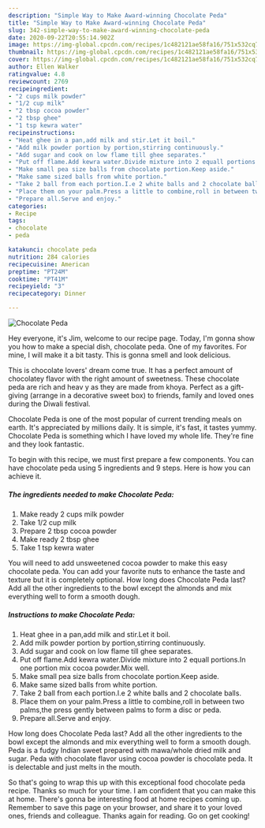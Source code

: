 ```yaml
---
description: "Simple Way to Make Award-winning Chocolate Peda"
title: "Simple Way to Make Award-winning Chocolate Peda"
slug: 342-simple-way-to-make-award-winning-chocolate-peda
date: 2020-09-22T20:55:14.902Z
image: https://img-global.cpcdn.com/recipes/1c482121ae58fa16/751x532cq70/chocolate-peda-recipe-main-photo.jpg
thumbnail: https://img-global.cpcdn.com/recipes/1c482121ae58fa16/751x532cq70/chocolate-peda-recipe-main-photo.jpg
cover: https://img-global.cpcdn.com/recipes/1c482121ae58fa16/751x532cq70/chocolate-peda-recipe-main-photo.jpg
author: Ellen Walker
ratingvalue: 4.8
reviewcount: 2769
recipeingredient:
- "2 cups milk powder"
- "1/2 cup milk"
- "2 tbsp cocoa powder"
- "2 tbsp ghee"
- "1 tsp kewra water"
recipeinstructions:
- "Heat ghee in a pan,add milk and stir.Let it boil."
- "Add milk powder portion by portion,stirring continuously."
- "Add sugar and cook on low flame till ghee separates."
- "Put off flame.Add kewra water.Divide mixture into 2 equall portions.In one portion mix cocoa powder.Mix well."
- "Make small pea size balls from chocolate portion.Keep aside."
- "Make same sized balls from white portion."
- "Take 2 ball from each portion.I.e 2 white balls and 2 chocolate balls."
- "Place them on your palm.Press a little to combine,roll in between two palms,the press gently between palms to form a disc or peda."
- "Prepare all.Serve and enjoy."
categories:
- Recipe
tags:
- chocolate
- peda

katakunci: chocolate peda 
nutrition: 284 calories
recipecuisine: American
preptime: "PT24M"
cooktime: "PT41M"
recipeyield: "3"
recipecategory: Dinner

---
```



![Chocolate Peda](https://img-global.cpcdn.com/recipes/1c482121ae58fa16/751x532cq70/chocolate-peda-recipe-main-photo.jpg)

Hey everyone, it's Jim, welcome to our recipe page. Today, I'm gonna show you how to make a special dish, chocolate peda. One of my favorites. For mine, I will make it a bit tasty. This is gonna smell and look delicious.

This is chocolate lovers&#39; dream come true. It has a perfect amount of chocolatey flavor with the right amount of sweetness. These chocolate peda are rich and heav y as they are made from khoya. Perfect as a gift-giving (arrange in a decorative sweet box) to friends, family and loved ones during the Diwali festival.

Chocolate Peda is one of the most popular of current trending meals on earth. It's appreciated by millions daily. It is simple, it's fast, it tastes yummy. Chocolate Peda is something which I have loved my whole life. They're fine and they look fantastic.


To begin with this recipe, we must first prepare a few components. You can have chocolate peda using 5 ingredients and 9 steps. Here is how you can achieve it.

<!--inarticleads1-->

##### The ingredients needed to make Chocolate Peda:

1. Make ready 2 cups milk powder
1. Take 1/2 cup milk
1. Prepare 2 tbsp cocoa powder
1. Make ready 2 tbsp ghee
1. Take 1 tsp kewra water


You will need to add unsweetened cocoa powder to make this easy chocolate peda. You can add your favorite nuts to enhance the taste and texture but it is completely optional. How long does Chocolate Peda last? Add all the other ingredients to the bowl except the almonds and mix everything well to form a smooth dough. 

<!--inarticleads2-->

##### Instructions to make Chocolate Peda:

1. Heat ghee in a pan,add milk and stir.Let it boil.
1. Add milk powder portion by portion,stirring continuously.
1. Add sugar and cook on low flame till ghee separates.
1. Put off flame.Add kewra water.Divide mixture into 2 equall portions.In one portion mix cocoa powder.Mix well.
1. Make small pea size balls from chocolate portion.Keep aside.
1. Make same sized balls from white portion.
1. Take 2 ball from each portion.I.e 2 white balls and 2 chocolate balls.
1. Place them on your palm.Press a little to combine,roll in between two palms,the press gently between palms to form a disc or peda.
1. Prepare all.Serve and enjoy.


How long does Chocolate Peda last? Add all the other ingredients to the bowl except the almonds and mix everything well to form a smooth dough. Peda is a fudgy Indian sweet prepared with mawa/whole dried milk and sugar. Peda with chocolate flavor using cocoa powder is chocolate peda. It is delectable and just melts in the mouth. 

So that's going to wrap this up with this exceptional food chocolate peda recipe. Thanks so much for your time. I am confident that you can make this at home. There's gonna be interesting food at home recipes coming up. Remember to save this page on your browser, and share it to your loved ones, friends and colleague. Thanks again for reading. Go on get cooking!
